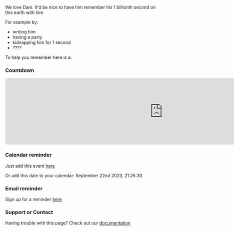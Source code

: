 We love Dani.
It'd be nice to have him remember his 1 billionth second on this earth with him

For example by:
- writing him
- having a party
- kidnapping him for 1 second
- ????

To help you remember here is a:

### Countdown

<iframe src="https://free.timeanddate.com/countdown/i85ma2rr/n268/cf12/cm0/cu4/ct0/cs0/ca0/cr0/ss0/cac000/cpc000/pcfff/tcfff/fs100/szw1000/szh421/tatUntil%20Dani's%201%20billionth%20s%20in%20timezone%20/tac000/tptSince%20Dani's%201%20billionth%20s%20in%20timezone%20/tpc000/mac000/mpc000/iso2023-09-22T21:25:30" allowtransparency="true" frameborder="0" width="1005" height="212"></iframe>

### Calendar reminder

Just add this event <a href="daniBillionSeconds.ics">here</a>

Or add this date to your calendar: September 22nd 2023, 21:25:30

### Email reminder

Sign up for a reminder [here](https://lmgtfy.app/?q=remind+yourself+with+email)

### Support or Contact

Having trouble with this page? Check out our [documentation](https://lmgtfy.app/?q=internet+problems)
